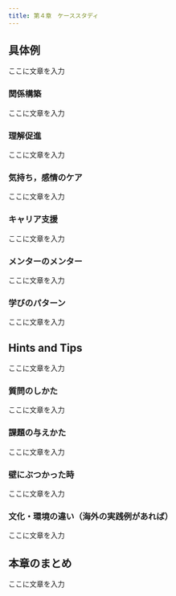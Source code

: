 ```yaml
---
title: 第４章　ケーススタディ
---
```


## 具体例

ここに文章を入力

### 関係構築

ここに文章を入力

### 理解促進

ここに文章を入力

### 気持ち，感情のケア

ここに文章を入力

### キャリア支援

ここに文章を入力

### メンターのメンター

ここに文章を入力

### 学びのパターン

ここに文章を入力

## Hints and Tips

ここに文章を入力

### 質問のしかた

ここに文章を入力

### 課題の与えかた

ここに文章を入力

### 壁にぶつかった時

ここに文章を入力

### 文化・環境の違い（海外の実践例があれば）

ここに文章を入力

## 本章のまとめ

ここに文章を入力
